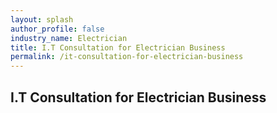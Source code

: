 ```yaml
---
layout: splash 
author_profile: false 
industry_name: Electrician
title: I.T Consultation for Electrician Business
permalink: /it-consultation-for-electrician-business
---
```


## I.T Consultation for Electrician Business